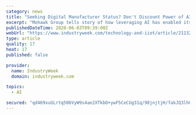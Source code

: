 ```yaml
---
category: news
title: "Seeking Digital Manufacturer Status? Don't Discount Power of AI"
excerpt: "Mohawk Group tells story of how leveraging AI has enabled its success in the highly competitive CPG market. In the world of digital manufacturing, data has in many ways become a commodity. Most equipment today can generate mountains of data and inexpensive sensors enable manufacturers to quickly pull comparable data from legacy equipment."
publishedDateTime: 2020-06-03T09:39:00Z
webUrl: "https://www.industryweek.com/technology-and-iiot/article/21132190/seeking-digital-manufacturer-status-dont-discount-power-of-ai"
type: article
quality: 17
heat: 17
published: false

provider:
  name: IndustryWeek
  domain: industryweek.com

topics:
  - AI

secured: "qd469xuGLrtq506VyW9s4ae2XTkbO+ywF5CeCUg31q/98jnjtjH/fakJQ3lh0ejECwXsJI7ja8ulJo4RKUNksap1jdeFKpGbihdVFZjgFhtTzAa1G3mUDggliEyZxNTXzDrJVeHTr4H7iFpS5WC3mS6ajHXlC0TZeq+k7vDclM6xel2Va3BAxye4t4wxshfOq+WHPYAtISAapDYUlwLjJmkCeFxtB6PM9MlMiIzMVJPpvBDTnbbyn8+PYcsQu+grow4k8LiFmUIBs8AXRyENqWghYQdWPngN3LTg2AFMu3LCuWh0ix9W7kbE65t8AC9wli69fgQFY8V4N+0v94KHoM7dYeRIlcVZRiPR1IF/1nOt2jRnWhp7v0de6dYugkrFOnJc3ybc3lXoITaKLLcMlCGVZkeXJ4VQ30DP0Uo6AW/TbxgbHZhIPbUlMIufsO4ZezZB3lpk9DeIjNzKNWTbt9NWw20X5z6s9WC+PCQOKqY=;cK4A2A0kMxTbxQmeaprtgw=="
---
```


